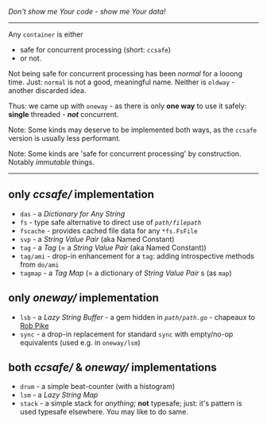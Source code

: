 *Don't show me Your code - show me Your data!*

---
Any `container` is either
- safe for concurrent processing (short: `ccsafe`)
- or not.

Not being safe for concurrent processing has been *normal* for a looong time.
Just: `normal` is not a good, meaningful name.
Neither is `oldway` - another discarded idea.

Thus: we came up with `oneway` - as there is only **one way** to use it safely: **single** threaded - ***not*** concurrent.

Note: Some kinds may deserve to be implemented both ways, as the `ccsafe` version is usually less performant.

Note: Some kinds are 'safe for concurrent processing' by construction. Notably *immutable* things.

----
## only *ccsafe/* implementation
- `das` - a *Dictionary for Any String*
- `fs` - type safe alternative to direct use of *`path/filepath`*
- `fscache` - provides cached file data for any `*fs.FsFile`
- `svp` - a *String Value Pair* (aka Named Constant)
- `tag` - a *Tag* (= a *String Value Pair* (aka Named Constant))
- `tag/ami` - drop-in enhancement for a `tag`: adding introspective methods from `do/ami`
- `tagmap` - a *Tag Map* (= a dictionary of *String Value Pair* s (as `map`)


## only *oneway/* implementation
- `lsb` - a *Lazy String Buffer* -
  a gem hidden in *`path/path.go`* -
  chapeaux to [Rob Pike](https://en.wikipedia.org/wiki/Rob_Pike)
- `sync` - a drop-in replacement for standard `sync` with empty/no-op equivalents (used e.g. in `oneway/lsm`)

## both *ccsafe/* & *oneway/* implementations
- `drum` - a simple beat-counter (with a histogram)
- `lsm` - a *Lazy String Map*
- `stack` - a simple stack for *anything*; **not** typesafe; just: it's pattern is used typesafe elsewhere. You may like to do same.
